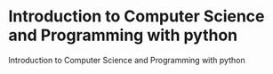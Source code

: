 Introduction to Computer Science and Programming with python
============================================================

Introduction to Computer Science and Programming with python
